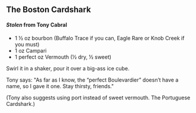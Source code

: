 ## The Boston Cardshark
#### _Stolen_ from Tony Cabral

* 1 ½ oz bourbon (Buffalo Trace if you can, Eagle Rare or Knob Creek if you must)
* 1 oz Campari
* 1 perfect oz Vermouth (½ dry, ½ sweet)

Swirl it in a shaker, pour it over a big-ass ice cube. 

Tony says: "As far as I know, the “perfect Boulevardier” doesn’t have a name, 
so I gave it one. Stay thirsty, friends."

(Tony also suggests using port instead of sweet vermouth. The Portuguese Cardshark.)
